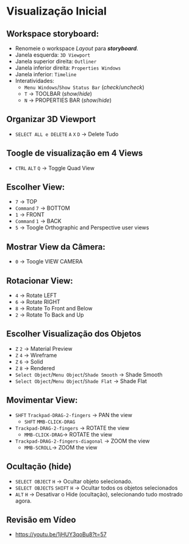 # Visualização Inicial

## Workspace storyboard: 
- Renomeie o workspace *Layout* para ***storyboard***.
- Janela esquerda: `3D Viewport`
- Janela superior direita: `Outliner`
- Janela inferior direita: `Properties Windows`
- Janela inferior: `Timeline`
- Interatividades:
    - `Menu Windows`/`Show Status Bar` (*check*/*uncheck*)
    - `T`  -> TOOLBAR (*show*/*hide*)
    - `N`  -> PROPERTIES BAR (*show*/*hide*)

## Organizar 3D Viewport
- `SELECT ALL e DELETE` `A` `X` `D` -> Delete Tudo

## Toogle de visualização em 4 Views
- `CTRL` `ALT` `Q` -> Toggle Quad View

## Escolher View:
- `7` -> TOP
- `Command` `7` -> BOTTOM
- `1` -> FRONT
- `Command` `1` -> BACK
- `5` -> Toogle Orthographic and Perspective user views

## Mostrar View da Câmera:
- `0` -> Toogle VIEW CAMERA 

## Rotacionar View:
- `4` -> Rotate LEFT
- `6` -> Rotate RIGHT
- `8` -> Rotate To Front and Below
- `2` -> Rotate To Back and Up

## Escolher Visualização dos Objetos
- `Z` `2` -> Material Preview
- `Z` `4` -> Wireframe
- `Z` `6` -> Solid
- `Z` `8` -> Rendered
- `Select Object`/`Menu Object`/`Shade Smooth` -> Shade Smooth
- `Select Object`/`Menu Object`/`Shade Flat` -> Shade Flat

## Movimentar View:

 - `SHFT` `Trackpad-DRAG-2-fingers` -> PAN the view
    - `SHFT` `MMB-CLICK-DRAG`
- `Trackpad-DRAG-2-fingers` -> ROTATE the view
    - `MMB-CLICK-DRAG`-> ROTATE the view
- `Trackpad-DRAG-2-fingers-diagonal` -> ZOOM the view
    - `MMB-SCROLL`-> ZOOM the view

## Ocultação (hide)
- `SELECT OBJECT` `H` -> Ocultar objeto selecionado.
- `SELECT OBJECTS` `SHIFT` `H` -> Ocultar todos os objetos selecionados
- `ALT` `H` -> Desativar o Hide (ocultação), selecionando tudo mostrado agora.

## Revisão em Vídeo
- https://youtu.be/1jHUY3qoBu8?t=57
